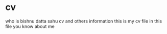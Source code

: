# cv
who is bishnu datta sahu cv and others information
this is my cv file in this file you know about me
